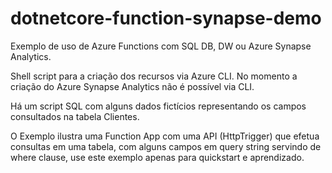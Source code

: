 # dotnetcore-function-synapse-demo

Exemplo de uso de Azure Functions com SQL DB, DW ou Azure Synapse Analytics.

Shell script para a criação dos recursos via Azure CLI.
No momento a criação do Azure Synapse Analytics não é possível via CLI.

Há um script SQL com alguns dados fictícios representando os campos consultados na tabela Clientes.

O Exemplo ilustra uma Function App com uma API (HttpTrigger) que efetua consultas em uma tabela, com alguns campos em query string servindo de where clause, use este exemplo apenas para quickstart e aprendizado.
